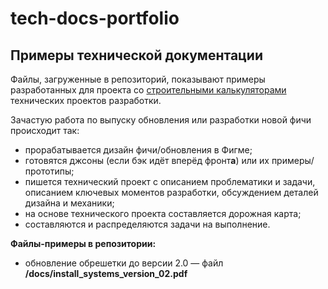 # tech-docs-portfolio
## Примеры технической документации
Файлы, загруженные в репозиторий, показывают примеры разработанных для проекта со [строительными калькуляторами](https://lesobirzha.ru/calculator/) технических проектов разработки.

Зачастую работа по выпуску обновления или разработки новой фичи происходит так:
- прорабатывается дизайн фичи/обновления в Фигме;
- готовятся джсоны (если бэк идёт вперёд фронт**а**) или их примеры/прототипы;
- пишется технический проект с описанием проблематики и задачи, описанием ключевых моментов разработки, обсуждением деталей дизайна и механики;
- на основе технического проекта составляется дорожная карта;
- составляются и распределяются задачи на выполнение.

**Файлы-примеры в репозитории:**
- обновление обрешетки до версии 2.0 — файл **/docs/install_systems_version_02.pdf**
